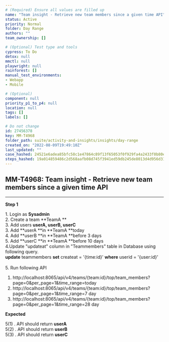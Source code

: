 ```yaml
---
# (Required) Ensure all values are filled up
name: "Team insight - Retrieve new team members since a given time API"
status: Active
priority: Normal
folder: Day Range
authors: ""
team_ownership: []

# (Optional) Test type and tools
cypress: To Do
detox: null
mmctl: null
playwright: null
rainforest: []
manual_test_environments: 
- Webapp
- Mobile

# (Optional)
component: null
priority_p1_to_p4: null
location: null
tags: []
labels: []

# Do not change
id: 27456378
key: MM-T4968
folder_path: suite/activity-and-insights/insights/day-range
created_on: "2022-08-09T19:49:10Z"
last_updated: ""
case_hashed: 24521e6adea85bfc58c1e47864c89f13f65053f0f929fa4a2433f0b80ecb46e0fb100fa20bf49c2153c6753d85f8c5ef
steps_hashed: 19a014859486c2d568aafb08d745f3941ed59db245de8013d4d956d31468c2401842545f4c0dfd71996222f60f778a3b
---
```


## MM-T4968: Team insight - Retrieve new team members since a given time API

---

**Step 1**

1\. Login as **Sysadmin**\
2\. Create a team \*\*TeamA \*\*\
3\. Add users **userA, userB, userC**\
3\. Add \*\*userA \*\*in \*\*TeamA \*\*today\
4\. Add \*\*userB \*\*in \*\*TeamA \*\*before 3 days\
5\. Add \*\*userC \*\*in \*\*TeamA \*\*before 10 days\
4.Update "updateat" column in "Teammembers" table in Database using following query.\
**update** teammembers **set** createat = '{time:id}' **where** userid = '{user:id}'\
\
5\. Run following API

1. http\://localhost:8065/api/v4/teams/{team:id}/top/team\_members?page=0\&per\_page=1\&time\_range=today
2. http\://localhost:8065/api/v4/teams/{team:id}/top/team\_members?page=0\&per\_page=1\&time\_range=7 day
3. http\://localhost:8065/api/v4/teams/{team:id}/top/team\_members?page=0\&per\_page=1\&time\_range=28 day

**Expected**

5(1) . API should return **userA**\
5(2) . API should return **userB**\
5(3) . API should return **userC**
